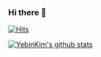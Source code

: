 ### Hi there 👋

[![Hits](https://hits.seeyoufarm.com/api/count/incr/badge.svg?url=https%3A%2F%2Fgithub.com%2FYebinKim&count_bg=%23F7CAC9&title_bg=%2392A8D1&icon=swift.svg&icon_color=%23F7CAC9&title=hits&edge_flat=false)](https://hits.seeyoufarm.com)

[![YebinKim's github stats](https://github-readme-stats.vercel.app/api?username=YebinKim&count_private=true&custom_title=Mumani's&nbsp;github&nbsp;👀&bg_color=30,92a8d1,f7cac9&title_color=fff&text_color=fff)](https://github.com/anuraghazra/github-readme-stats)
